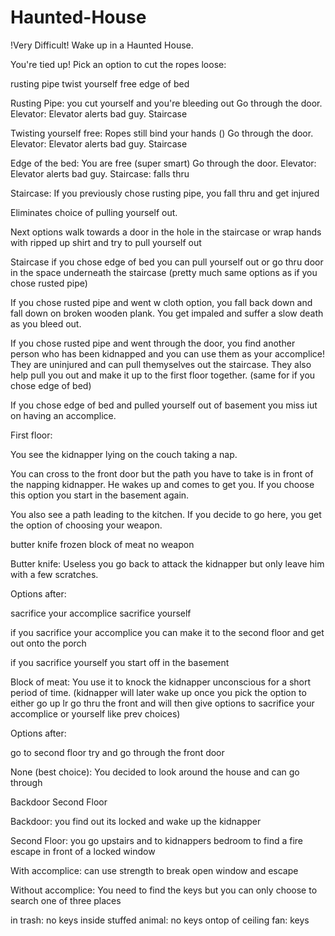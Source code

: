 # Haunted-House

!Very Difficult!
Wake up in a Haunted House. 

You're tied up! Pick an option to cut the ropes loose:

rusting pipe
twist yourself free
edge of bed

Rusting Pipe: you cut yourself and you're bleeding out 
Go through the door.
Elevator: Elevator alerts bad guy.
Staircase



Twisting yourself free: Ropes still bind your hands ()
Go through the door.
Elevator: Elevator alerts bad guy.
Staircase

Edge of the bed: You are free (super smart)
Go through the door.
Elevator: Elevator alerts bad guy.
Staircase: falls thru

Staircase: If you previously chose rusting pipe, you fall thru and get injured

Eliminates choice of pulling yourself out.

Next options walk towards a door in the hole in the staircase or wrap hands with ripped up shirt and try to pull yourself out

Staircase if you chose edge of bed you can pull yourself out or go thru door in the space underneath the staircase (pretty much same options as if you chose rusted pipe)

If you chose rusted pipe and went w cloth option, you fall back down and fall down on broken wooden plank. You get impaled and suffer a slow death as you bleed out.

If you chose rusted pipe and went through the door, you find another person who has been kidnapped and you can use them as your accomplice! They are uninjured and can pull themyselves out the staircase. They also help pull you out and make it up to the first floor together. (same for if you chose edge of bed)

If you chose edge of bed and pulled yourself out of basement you miss iut on having an accomplice.

First floor:

You see the kidnapper lying on the couch taking a nap.

You can cross to the front door but the path you have to take is in front of the napping kidnapper. He wakes up and comes to get you. If you choose this option you start in the basement again.

You also see a path leading to the kitchen. If you decide to go here, you get the option of choosing your weapon.

butter knife
frozen block of meat
no weapon

Butter knife: Useless you go back to attack the kidnapper but only leave him with a few scratches.

Options after:

sacrifice your accomplice
sacrifice yourself

if you sacrifice your accomplice you can make it to the second floor and get out onto the porch

if you sacrifice yourself you start off in the basement

Block of meat: You use it to knock the kidnapper unconscious for a short period of time. (kidnapper will later wake up once you pick the option to either go up lr go thru the front and will then give options to sacrifice your accomplice or yourself like prev choices)

Options after: 

go to second floor
try and go through the front door

None (best choice): You decided to look around the house and can go through

Backdoor
Second Floor

Backdoor: you find out its locked and wake up the kidnapper

Second Floor: you go upstairs and to kidnappers bedroom to find a fire escape in front of a locked window

With accomplice: can use strength to break open window and escape

Without accomplice: You need to find the keys but you can only choose to search one of three places

in trash: no keys
inside stuffed animal: no keys
ontop of ceiling fan: keys






